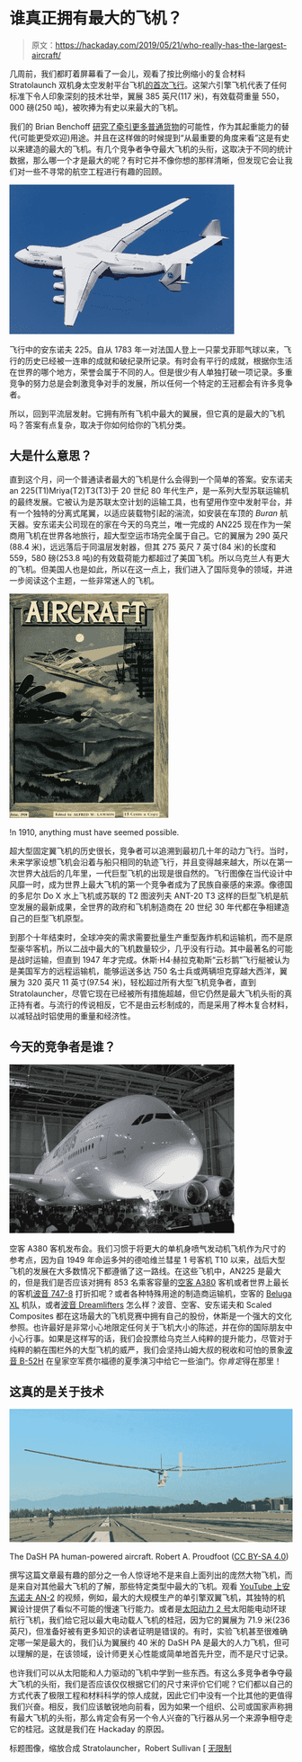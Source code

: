 # 谁真正拥有最大的飞机？

> 原文：<https://hackaday.com/2019/05/21/who-really-has-the-largest-aircraft/>

几周前，我们都盯着屏幕看了一会儿，观看了按比例缩小的复合材料 Stratolaunch 双机身太空发射平台飞机[的首次飞行](https://www.stratolaunch.com/2019/04/13/stratolaunch-completes-historic-first-flight-of-aircraft/)。这架六引擎飞机代表了任何标准下令人印象深刻的技术壮举，翼展 385 英尺(117 米)，有效载荷重量 550，000 磅(250 吨)，被吹捧为有史以来最大的飞机。

我们的 Brian Benchoff [研究了牵引更多普通货物](https://hackaday.com/2019/05/01/the-stratolaunch-is-flying-but-can-it-do-cargo/)的可能性，作为其起重能力的替代(可能更受欢迎)用途。并且在这样做的时候提到“从最重要的角度来看”这是有史以来建造的最大的飞机。有几个竞争者争夺最大飞机的头衔，这取决于不同的统计数据，那么哪一个才是最大的呢？有时它并不像你想的那样清晰，但发现它会让我们对一些不寻常的航空工程进行有趣的回顾。

[![The Antonov 225 in flight. Alex Beltyukov [CC BY-SA 3.0]](img/d34e87bdb59760a320c461111df3b92e.png)](https://hackaday.com/wp-content/uploads/2019/04/Antonov_An-225_Beltyukov-1.jpg) 

飞行中的安东诺夫 225。自从 1783 年一对法国人登上一只蒙戈菲耶气球以来，飞行的历史已经被一连串的成就和破纪录所记录。有时会有平行的成就，根据你生活在世界的哪个地方，荣誉会属于不同的人。但是很少有人单独打破一项记录。多重竞争的努力总是会刺激竞争对手的发展，所以任何一个特定的王冠都会有许多竞争者。

所以，回到平流层发射。它拥有所有飞机中最大的翼展，但它真的是最大的飞机吗？答案有点复杂，取决于你如何给你的飞机分类。

## 大是什么意思？

直到这个月，问一个普通读者最大的飞机是什么会得到一个简单的答案。安东诺夫 an 225(T1)Mriya(T2)T3(T3)于 20 世纪 80 年代生产，是一系列大型苏联运输机的最终发展。它被认为是苏联太空计划的运输工具，也有望用作空中发射平台，并有一个独特的分离式尾翼，以适应装载物引起的湍流，如安装在车顶的 *Buran* 航天器。安东诺夫公司现在的家在今天的乌克兰，唯一完成的 AN225 现在作为一架商用飞机在世界各地旅行，超大型空运市场完全属于自己。它的翼展为 290 英尺(88.4 米)，远远落后于同温层发射器，但其 275 英尺 7 英寸(84 米)的长度和 559，580 磅(253.8 吨)的有效载荷能力都超过了美国飞机。所以乌克兰人有更大的飞机。但美国人也是如此，所以在这一点上，我们进入了国际竞争的领域，并进一步阅读这个主题，一些非常迷人的飞机。

[![!n 1910, anything must have seemed possible.](img/e6c5e7848f8eb13fbf0c0e2a9ac46b66.png)](https://hackaday.com/wp-content/uploads/2019/04/aifcraft-mag-1910.jpg)

!n 1910, anything must have seemed possible.

超大型固定翼飞机的历史很长，竞争者可以追溯到最初几十年的动力飞行。当时，未来学家设想飞机会沿着与船只相同的轨迹飞行，并且变得越来越大，所以在第一次世界大战后的几年里，一代巨型飞机的出现是很自然的。飞行图像在当代设计中风靡一时，成为世界上最大飞机的第一个竞争者成为了民族自豪感的来源。像德国的多尼尔 Do X 水上飞机或苏联的 T2 图波列夫 ANT-20 T3 这样的巨型飞机是航空发展的最新成果，全世界的政府和飞机制造商在 20 世纪 30 年代都在争相建造自己的巨型飞机原型。

到那个十年结束时，全球冲突的需求需要批量生产重型轰炸机和运输机，而不是原型豪华客机，所以二战中最大的飞机数量较少，几乎没有行动。其中最著名的可能是战时运输，但直到 1947 年才完成。休斯·H4·赫拉克勒斯“云杉鹅”飞行艇被认为是美国军方的远程运输机，能够运送多达 750 名士兵或两辆坦克穿越大西洋，翼展为 320 英尺 11 英寸(97.54 米)，轻松超过所有大型飞机竞争者，直到 Stratolauncher，尽管它现在已经被所有措施超越，但它仍然是最大飞机头衔的真正持有者。与流行的传说相反，它不是由云杉制成的，而是采用了桦木复合材料，以减轻战时铝使用的重量和经济性。

## 今天的竞争者是谁？

[![The Airbus A380 airliner at its launch. Xeper[CC BY-SA 3.0]](img/7e028e7c57238a9c0ec20ec149a9852b.png)](https://hackaday.com/wp-content/uploads/2019/04/1280px-A380_Reveal_1.jpg) 

空客 A380 客机发布会。我们习惯于将更大的单机身喷气发动机飞机作为尺寸的参考点，因为自 1949 年命运多舛的德哈维兰彗星 1 号客机 T10 以来，战后大型飞机的发展在大多数情况下都遵循了这一路线。在这些飞机中，AN225 是最大的，但是我们是否应该对拥有 853 名乘客容量的[空客 A380](https://en.wikipedia.org/wiki/Airbus_A380#Improved_A380-800) 客机或者世界上最长的客机[波音 747-8](https://en.wikipedia.org/wiki/Boeing_747-8) 打折扣呢？或者各种特殊用途的制造商运输机，空客的 [Beluga XL](https://en.wikipedia.org/wiki/Airbus_Beluga_XL) 机队，或者[波音 Dreamlifters](https://en.wikipedia.org/wiki/Boeing_Dreamlifter) 怎么样？波音、空客、安东诺夫和 Scaled Composites 都在这场最大的飞机竞赛中拥有自己的股份，休斯是一个强大的文化参照。也许最好是非常小心地限定任何关于飞机大小的陈述，并在你的国际朋友中小心行事。如果是这样写的话，我们会投票给乌克兰人纯粹的提升能力，尽管对于纯粹的躺在围栏外的大型飞机的威严，我们会坚持山姆大叔的税收和可怕的景象[波音 B-52H](https://en.wikipedia.org/wiki/Boeing_B-52_Stratofortress) 在皇家空军费尔福德的夏季演习中给它一些油门。你*肯定*得在那里！

## 这真的是关于技术

[![The DaSH PA human-powered aircraft. Robert A. Proudfoot (CC BY-SA 4.0) ](img/63d3f539b48e123d168ef313971a1814.png)](https://hackaday.com/wp-content/uploads/2019/04/DaSH_at_Moffett_25-Jun-2016_Craig_Robinson_DSC_1219.jpg)

The DaSH PA human-powered aircraft. Robert A. Proudfoot ([CC BY-SA 4.0](https://commons.wikimedia.org/wiki/File:DaSH_at_Moffett_25-Jun-2016_Craig_Robinson_DSC_1219.jpg))

撰写这篇文章最有趣的部分之一令人惊讶地不是来自上面列出的庞然大物飞机，而是来自对其他最大飞机的了解，那些特定类型中最大的飞机。观看 [YouTube 上安东诺夫 AN-2](https://www.youtube.com/watch?v=A3tpV9vUTPo) 的视频，例如，最大的大规模生产的单引擎双翼飞机，其独特的机翼设计提供了看似不可能的慢速飞行能力。或者是[太阳动力 2 号](https://aroundtheworld.solarimpulse.com/)太阳能电动环球航行飞机，我们给它冠以最大电动载人飞机的桂冠，因为它的翼展为 71.9 米(236 英尺)，但准备好被有更多知识的读者证明是错误的。有时，实验飞机甚至很难确定哪一架是最大的，我们认为翼展约 40 米的 DaSH PA 是最大的人力飞机，但可以理解的是，在该领域，设计师更关心性能或简单地首先升空，而不是尺寸记录。

也许我们可以从太阳能和人力驱动的飞机中学到一些东西。有这么多竞争者争夺最大飞机的头衔，我们是否应该仅仅根据它们的尺寸来评价它们呢？它们都以自己的方式代表了极限工程和材料科学的惊人成就，因此它们中没有一个比其他的更值得我们兴奋。相反，我们应该敏锐地向前看，因为如果一个组织、公司或国家声称拥有最大飞机的头衔，那么肯定会有另一个令人兴奋的飞行器从另一个来源争相夺走它的桂冠。这就是我们在 Hackaday 的原因。

标题图像，缩放合成 Stratolauncher，Robert Sullivan [ [无限制](https://commons.wikimedia.org/wiki/File:2018-01-28_StratolaunchAircraft_26071200028_6bbee9a16b_o.png)